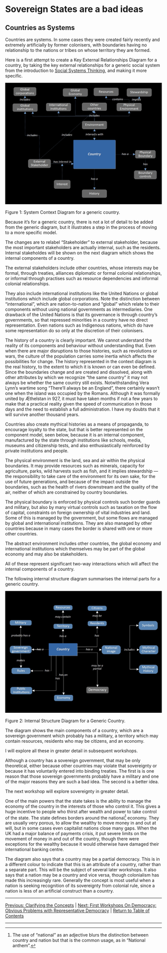 # Sovereign States are a bad ideas

## Countries as Systems

Countries are systems.  In some cases they were created fairly recently and extremely artificially by former colonisers, with boundaries having no relationship to the nations or tribes on whose territory they are formed.

Here is a first attempt to create a Key External Relationships Diagram for a country, by taking the key external relationships for a generic social system from the introduction to [Social Systems Thinking](socialsystemsthinking), and making it more specific.

<img src="/assets/images/Generic Country System Context.jpg" alt="External relationships for a generic country, described in detail in the text" title="External relationships for a generic country, described in detail in the text" class=diagram />

Figure 1: System Context Diagram for a generic country.

Because it’s for a generic country, there is not a lot of detail to be added from the generic diagram, but it illustrates a step in the process of moving to a more specific model.

The changes are to relabel “Stakeholder” to external stakeholder, because the most important stakeholders are actually internal, such as the residents. Internal stakeholdes will be shown on the next diagram which shows the internal components of a country.

The external stakeholders include other countries, whose interests may be formal, through treaties, alliances diplomatic or formal colonial relationships, or informal through practises such as resource dependencies and informal colonial relationships.

They also include international institutions like the United Nations or global institutions which include global corporations. Note the distinction between “international”, which are nation-to-nation and “global” which relate to their components without using national governments as intermediaries. One drawback of the United Nations is that its governance is through country’s governments, so that repressed minorities in a country have no direct representation. Even nations such as Indigenous nations, which do have some representation do so only at the discretion of their colonisers.

The history of a country is clearly important. We cannot understand the reality of its components and behaviour without understanding that. Even when there are major disruptions to those histories, such as revolutions or wars, the culture of the population carries some inertia which affects the possibilities for change. The history represented in the context diagram is the real history, to the extent to which it is known or can even be defined. Since the boundaries change and are created and dissolved, along with other attributes by which we recognize “the same country” it may not always be whether the same country still exists. Notwithstanding Vera Lynn’s wartime song “There’ll always be an England”, there certainly wasn’t one when the island was occupied by the Romans. Although it was formally united by Æthelstan in 927, it must have taken months if not a few years to make that a practical reality given the speed of communication in those days and the need to establish a full administration. I have my doubts that it will survive another thousand years.

Countries also create mythical histories as a means of propaganda, to encourage loyalty to the state, but that is better represented on the component model, seen below, because it is an internal component, manufactured by the state through institutions like schools, media, museums and citizenship tests, and also enthusiastically reinforced by private institutions and people.

The physical environment is the land, sea and air within the physical boundaries. It may provide resources such as minerals, capacity for agriculture, parks, wild harvests such as fish, and it implies stewardship ― the responsibility to take care of the environment for its own sake, for the use of future generations, and because of the impact outside the boundaries, such as the health of rivers downstream and the quality of the air, neither of which are constrained by country boundaries.

The physical boundary is enforced by physical controls such border guards and military, but also by many virtual controls such as taxation on the flow of capital, constraints on foreign ownership of vital industries and land. Some of this is managed by the government, but some flows are managed by global and international institutions. They are also managed by other countries because in many cases the border is shared with one or more other countries.

The abstract environment includes other countries, the global economy and international institutions which themselves may be part of the global economy and may also be stakeholders.

All of these represent significant two-way interactions which will affect the internal components of a country.

The following internal structure diagram summarises the internal parts for a generic country.


<img src="/assets/images/Country component diagram.jpg" alt="Country component diagram - details in text" title="Internal structure of a generic country, described in detail in the text" class=diagram />

Figure 2: Internal Structure Diagram for a Generic Country.

The diagram shows the main components of a country, which are a sovereign government which probably has a military, a territory which may contain resources, residents who may be citizens, and an economy.

I will explore all these in greater detail in subsequent workshops.

Although a country has a sovereign government, that may be only theoretical, either because other countries may violate that sovereignty or because it has voluntarily entered into binding treaties. The first is is one reason that those sovereign governments probably have a military and one of the major reasons they are such a bad idea. The second is a better idea.

The next workshop will explore sovereignty in greater detail.

One of the main powers that the state takes is the ability to manage the economy of the country in the interests of those who control it. This gives a huge incentive to people who thirst after wealth and power to take control of the state. The state defines borders around the national[^fn1] economy. They are usually very porous, to allow the wealthy to move money in and out at will, but in some cases even capitalist nations close many gaps. When the UK had a major balance of payments crisis, it put severe limits on the movement of money in and out of the country, though there were exceptions for the wealthy because it would otherwise have damaged their international banking centre.

The diagram also says that a country may be a partial democracy. This is in a different colour to indicate that this is an attribute of a country, rather than a separate part.  This will be the subject of several later workshops. It also says that a nation may be a country and vice versa, though colonialism has made this increasingly rare. Generally the concept is most useful when a nation is seeking recognition of its sovereignty from colonial rule, since a nation is less of an artificial construct than a country.

***
[Previous: Clarifying the Concepts](theconceptsofcountries) \| [Next: First Workshops On Democracy: Obvious Problems with Representative Democracy](problemswithdemocracy) \| [Return to Table of Contents](./index)

***
[^fn1]: The use of “national” as an adjective blurs the distinction between country and nation but that is the common usage, as in “National anthem”.
